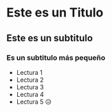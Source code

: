# Este es un Titulo

## Este es un subtitulo

### Es un subtitulo más pequeño

- Lectura 1
- Lectura 2
- Lectura 3
- Lectura 4
- Lectura 5 😥